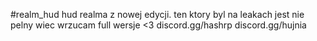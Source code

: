 #realm_hud
hud realma z nowej edycji. ten ktory byl na leakach jest nie pelny wiec wrzucam full wersje <3
discord.gg/hashrp
discord.gg/hujnia
